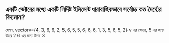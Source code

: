 ## একটি ভেক্টরের মধ্যে একটি নির্দিষ্ট ইলিমেন্ট ধারাবাহিকভাবে সর্বোচ্চ কত দৈর্ঘ্যের বিদ্যমান?  
যেমন, vector<int>v={4, 3, 6, 6, 2, 5, 6, 5, 5, 6, 6, 6, 1, 3, 5, 6, 5, 2}
 v এর ক্ষেত্রে,  5 এর জন্য উত্তর  2
               6 এর জন্য উত্তর 3
